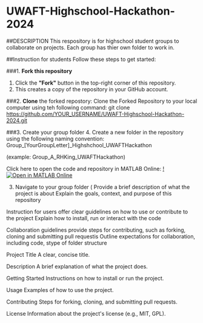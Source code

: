 # UWAFT-Highschool-Hackathon-2024

##DESCRIPTION 
This respository is for highschool student groups to collaborate on projects. Each group has thier own folder to work in. 

##Instruction for students 
Follow these steps to get started: 

###1. **Fork this repository** 

1. Click the **"Fork"** button in the top-right corner of this repository.
2. This creates a copy of the repository in your GitHub account.
   
###2. **Clone** the forked repostory:
Clone the Forked Repository to your local computer using teh following command: 
   git clone https://github.com/YOUR_USERNAME/UWAFT-Highschool-Hackathon-2024.git

###3. Create your group folder 
4. Create a new folder in the repository using the following naming convention: 
Group_[YourGroupLetter]_Highshchool_UWAFTHackathon

(example: Group_A_RHKing_UWAFTHackathon)

Click here to open the code and repository in MATLAB Online:
[!![Open in MATLAB Online](https://www.mathworks.com/images/responsive/global/open-in-matlab-online.svg)](https://matlab.mathworks.com/open/github/v1?repo=khavian/UWAFT-Highschool-Hackathon---2024&file=ExampleModel.mlx)





3. Navigate to your group folder (
Provide a brief description of what the project is about 
Explain the goals, context, and purpose of this repository 

Instruction for users 
offer clear guidelines on how to use or contribute to the project 
Explain how to install, run or interact with the code 

Collaboration guidelines 
provide steps for contributing, such as forking, cloning and submitting pull requestis 
Outline expectations for collaboration, including code, stype of folder structure 

Project Title
A clear, concise title.

Description
A brief explanation of what the project does.

Getting Started
Instructions on how to install or run the project.

Usage
Examples of how to use the project.

Contributing
Steps for forking, cloning, and submitting pull requests.

License
Information about the project's license (e.g., MIT, GPL).
